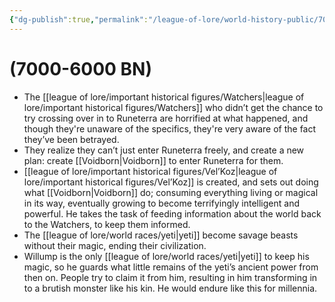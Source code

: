 ```yaml
---
{"dg-publish":true,"permalink":"/league-of-lore/world-history-public/7000-6000-bn/"}
---
```


# (7000-6000 BN)

- The [[league of lore/important historical figures/Watchers\|league of lore/important historical figures/Watchers]] who didn’t get the chance to try crossing over in to Runeterra are horrified at what happened, and though they're unaware of the specifics, they're very aware of the fact they’ve been betrayed.
-  They realize they can’t just enter Runeterra freely, and create a new plan: create [[Voidborn\|Voidborn]] to enter Runeterra for them.
- [[league of lore/important historical figures/Vel’Koz\|league of lore/important historical figures/Vel’Koz]] is created, and sets out doing what [[Voidborn\|Voidborn]] do; consuming everything living or magical in its way, eventually growing to become terrifyingly intelligent and powerful. He takes the task of feeding information about the world back to the Watchers, to keep them informed.
- The [[league of lore/world races/yeti\|yeti]] become savage beasts without their magic, ending their civilization.
- Willump is the only [[league of lore/world races/yeti\|yeti]] to keep his magic, so he guards what little remains of the yeti’s ancient power from then on. People try to claim it from him, resulting in him transforming in to a brutish monster like his kin. He would endure like this for millennia.